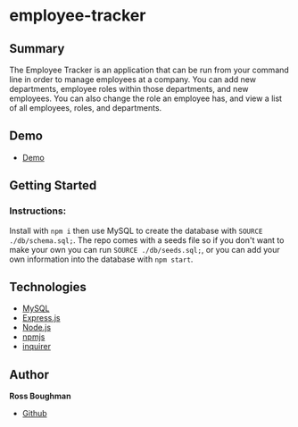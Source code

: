 # employee-tracker

## Summary 
The Employee Tracker is an application that can be run from your command line in order to manage employees at a company. You can add new departments, employee roles within those departments, and new employees. You can also change the role an employee has, and view a list of all employees, roles, and departments.

## Demo
* [Demo](https://drive.google.com/file/d/13hZ_fBuwYhlXmLNuzoLT9F-fjSbObyAC/view) 

## Getting Started

### Instructions:
Install with `npm i` then use MySQL to create the database with `SOURCE ./db/schema.sql;`. The repo comes with a seeds file so if you don't want to make your own you can run `SOURCE ./db/seeds.sql;`, or you can add your own information into the database with `npm start`.

 
## Technologies
* [MySQL](https://www.mysql.com/)
* [Express.js](https://expressjs.com/)
* [Node.js](https://nodejs.org/en/)
* [npmjs](https://docs.npmjs.com/)
* [inquirer](https://www.npmjs.com/package/inquirer)


## Author

**Ross Boughman**
- [Github](https://github.com/Ross-Boughman)